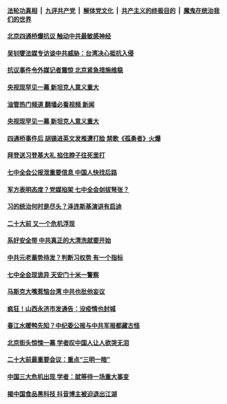 ####  [法轮功真相](../../../../basic/blob/master/README.md?t=10151231) &nbsp;|&nbsp; [九评共产党](../../../../9ping.md/blob/master/README.md?t=10151231) &nbsp;|&nbsp; [解体党文化](../../../../jtdwh.md/blob/master/README.md?t=10151231)  &nbsp;|&nbsp; [共产主义的终极目的](../../../../gczydzjmd.md/blob/master/README.md?t=10151231) &nbsp;|&nbsp; [魔鬼在统治我们的世界](../../../../mgztzwmdsj.md/blob/master/README.md?t=10151231) 

#### [北京四通桥爆抗议 触动中共最敏感神经](../pages/soh186/662310.md?t=10151231) 
#### [吴钊燮法媒专访谈中共威胁：台湾决心抵抗入侵](../pages/soh186/662319.md?t=10151231) 
#### [抗议事件令外媒记者震惊 北京紧急措施维稳](../pages/soh186/662298.md?t=10151231) 
#### [央视现罕见一幕 新坦克人意义重大](../pages/soh186/662166.md?t=10151231) 
#### [油管热门频道 翻墙必看视频 新闻](http://209.250.226.216:81/youtube.html?10151231)
#### [央视现罕见一幕 新坦克人意义重大](../pages/soh186/662166.md?t=10151231) 
#### [四通桥事件后 胡锡进英文发推遭打脸 禁歌《孤勇者》火爆](../pages/soh186/662175.md?t=10151231) 
#### [拜登送习登基大礼 掐住脖子往死里打](../pages/soh186/661962.md?t=10151231) 
#### [七中全会公报泄重要信息 中国人快找后路](../pages/soh186/661860.md?t=10151231) 
#### [军方表明态度？党媒掐架 七中全会剑拔弩张？](../pages/soh186/661647.md?t=10151231) 
#### [习的统治何时是尽头？泽连斯基演讲有启迪](../pages/soh186/661494.md?t=10151231) 
#### [二十大前 又一个危机浮现](../pages/soh186/661320.md?t=10151231) 
#### [系好安全带 中共真正的大清洗就要开始](../pages/soh186/661194.md?t=10151231) 
#### [中共元老蓄势待发？判断习权势 有一个指标](../pages/soh186/661017.md?t=10151231) 
#### [七中全会现诡异 天安门十米一警察](../pages/soh186/660921.md?t=10151231) 
#### [马斯克大嘴惹恼台湾 中共也批他妄议](../pages/soh186/660798.md?t=10151231) 
#### [疯狂！山西永济市发通告：没疫情也封城](../pages/soh186/660792.md?t=10151231) 
#### [春江水暖鸭先知？中纪委公报与中共军报都藏古怪](../pages/soh186/660645.md?t=10151231) 
#### [北京街头惊悚一幕 学者叹中国人让人欲哭无泪](../pages/soh186/660528.md?t=10151231) 
#### [二十大前最重要会议：重点“三明一暗”](../pages/soh186/660372.md?t=10151231) 
#### [中国三大危机出现 学者：就等待一场重大事变](../pages/soh186/660243.md?t=10151231) 
#### [揭中国食品黑科技 抖音博主被迫退出江湖](../pages/soh186/660246.md?t=10151231) 
<img src='http://gfw-breaker.win/goodnews/indexes/soh186.md' width='0px' height='0px'/>
